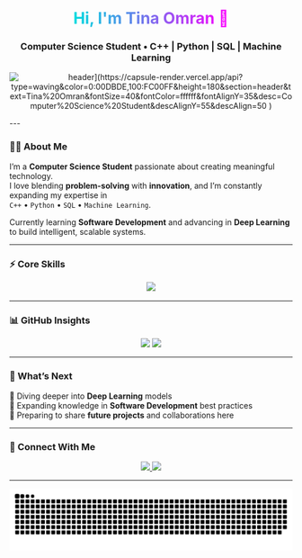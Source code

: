 <h1 align="center">
  <span style="background: linear-gradient(90deg, #00DBDE 0%, #FC00FF 100%);
               -webkit-background-clip: text;
               -webkit-text-fill-color: transparent;">
    Hi, I'm Tina Omran 👋
  </span>
</h1>
<h3 align="center">Computer Science Student • C++ | Python | SQL | Machine Learning</h3>
<p align="center">
  <!-- Optional: A slim top banner image -->
  <img src="[https://capsule-render.vercel.app/api?type=waving&color=0:00DBDE,100:FC00FF&height=180&section=header&text=Tina%20Omran&fontSize=40&fontColor=ffffff&fontAlignY=35&desc=Computer%20Science%20Student&descAlignY=55&descAlign=50" alt="header](https://capsule-render.vercel.app/api?type=waving&color=0:00DBDE,100:FC00FF&height=180&section=header&text=Tina%20Omran&fontSize=40&fontColor=ffffff&fontAlignY=35&desc=Computer%20Science%20Student&descAlignY=55&descAlign=50
)" />
</p>
---

### 👩‍💻 About Me
I’m a **Computer Science Student** passionate about creating meaningful technology.  
I love blending **problem-solving** with **innovation**, and I’m constantly expanding my expertise in  
`C++` • `Python` • `SQL` • `Machine Learning`.

Currently learning **Software Development** and advancing in **Deep Learning** to build intelligent, scalable systems.

---

### ⚡ Core Skills
<p align="center">
  <img src="https://skillicons.dev/icons?i=cpp,python,sqlite,tensorflow" height="60" />
</p>

---

### 📊 GitHub Insights
<p align="center">
  <img src="https://github-readme-stats.vercel.app/api?username=YOUR_GITHUB_USERNAME&show_icons=true&theme=radical&hide_border=true&count_private=true" height="165"/>
  <img src="https://github-readme-stats.vercel.app/api/top-langs/?username=YOUR_GITHUB_USERNAME&layout=compact&theme=radical&hide_border=true" height="165"/>
</p>

---

### 🌱 What’s Next
🔹 Diving deeper into **Deep Learning** models  
🔹 Expanding knowledge in **Software Development** best practices  
🔹 Preparing to share **future projects** and collaborations here

---

### 🤝 Connect With Me
<p align="center">
  <!-- Update these when ready -->
  <a href="https://www.linkedin.com/in/YOUR_LINKEDIN/" target="_blank">
    <img src="https://img.shields.io/badge/LinkedIn-0A66C2?style=for-the-badge&logo=linkedin&logoColor=white" />
  </a>
  <a href="https://your-portfolio-link.com" target="_blank">
    <img src="https://img.shields.io/badge/Portfolio-000000?style=for-the-badge&logo=About.me&logoColor=white" />
  </a>
</p>

---

<p align="center">
  <img src="https://raw.githubusercontent.com/Platane/snk/output/github-contribution-grid-snake.svg" alt="GitHub Snake Animation" />
</p>

<!--
🎯 Replace YOUR_GITHUB_USERNAME and YOUR_LINKEDIN with your actual usernames/links.
The "GitHub Snake" animation automatically updates to show your commit history.
-->
